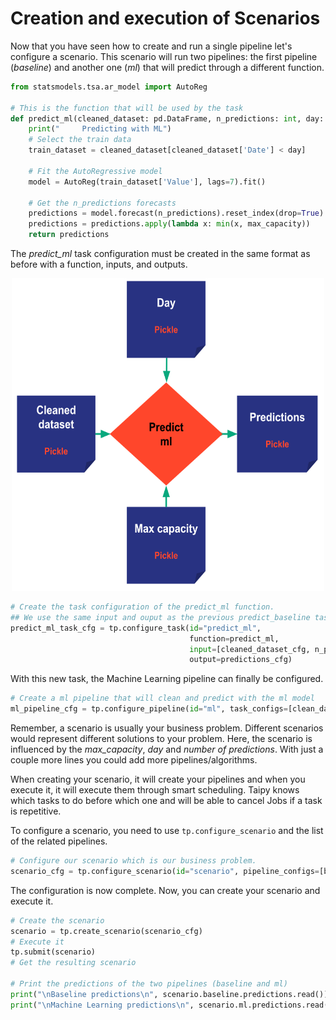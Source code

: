 # Creation and execution of Scenarios

Now that you have seen how to create and run a single pipeline let's configure a scenario. This scenario will run two pipelines: the first pipeline (*baseline*) and another one (*ml*) that will predict through a different function.

```python      
from statsmodels.tsa.ar_model import AutoReg

# This is the function that will be used by the task
def predict_ml(cleaned_dataset: pd.DataFrame, n_predictions: int, day: dt.datetime, max_capacity: int):
    print("     Predicting with ML")
    # Select the train data
    train_dataset = cleaned_dataset[cleaned_dataset['Date'] < day]
    
    # Fit the AutoRegressive model
    model = AutoReg(train_dataset['Value'], lags=7).fit()
    
    # Get the n_predictions forecasts
    predictions = model.forecast(n_predictions).reset_index(drop=True)
    predictions = predictions.apply(lambda x: min(x, max_capacity))
    return predictions
```

The *predict_ml* task configuration must be created in the same format as before with a function, inputs, and outputs.

<center><img src="/steps/images/predict_ml.svg" height=500px width=500px alt="centered image"/></center>

```python   
# Create the task configuration of the predict_ml function.
## We use the same input and ouput as the previous predict_baseline task but we change the funtion
predict_ml_task_cfg = tp.configure_task(id="predict_ml",
                                        function=predict_ml,
                                        input=[cleaned_dataset_cfg, n_predictions_cfg, day_cfg, max_capacity_cfg],
                                        output=predictions_cfg)
```

With this new task, the Machine Learning pipeline can finally be configured.

```python   
# Create a ml pipeline that will clean and predict with the ml model
ml_pipeline_cfg = tp.configure_pipeline(id="ml", task_configs=[clean_data_task_cfg, predict_ml_task_cfg])
```

Remember, a scenario is usually your business problem. Different scenarios would represent different solutions to your problem. Here, the scenario is influenced by the *max_capacity*, *day* and *number of predictions*. With just a couple more lines you could add more pipelines/algorithms.

When creating your scenario, it will create your pipelines and when you execute it, it will execute them through smart scheduling. Taipy knows which tasks to do before which one and will be able to cancel Jobs if a task is repetitive.

To configure a scenario, you need to use `tp.configure_scenario` and the list of the related pipelines.
```python   
# Configure our scenario which is our business problem.
scenario_cfg = tp.configure_scenario(id="scenario", pipeline_configs=[baseline_pipeline_cfg, ml_pipeline_cfg]) 
```

The configuration is now complete. Now, you can create your scenario and execute it.

```python
# Create the scenario
scenario = tp.create_scenario(scenario_cfg)
# Execute it
tp.submit(scenario)
# Get the resulting scenario

# Print the predictions of the two pipelines (baseline and ml)
print("\nBaseline predictions\n", scenario.baseline.predictions.read())
print("\nMachine Learning predictions\n", scenario.ml.predictions.read())        
```